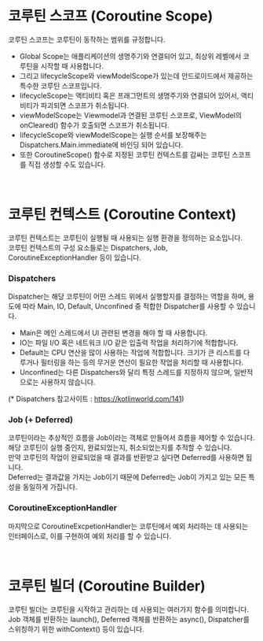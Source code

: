 # 코루틴 스코프 (Coroutine Scope)
코루틴 스코프는 코루틴이 동작하는 범위를 규정합니다.
* Global Scope는 애플리케이션의 생명주기와 연결되어 있고, 최상위 레벨에서 코루틴을 시작할 때 사용합니다.
* 그리고 lifecycleScope와 viewModelScope가 있는데 안드로이드에서 제공하는 특수한 코루틴 스코프입니다.
* lifecycleScope는 액티비티 혹은 프래그먼트의 생명주기와 연결되어 있어서, 액티비티가 파괴되면 스코프가 취소됩니다.
* viewModelScope는 Viewmodel과 연결된 코루틴 스코프로, ViewModel의 onCleared() 함수가 호출되면 스코프가 취소됩니다.
* lifecycleScope와 viewModelScope는 실행 순서를 보장해주는 Dispatchers.Main.immediate에 바인딩 되어 있습니다.
* 또한 CoroutineScope() 함수로 지정된 코루틴 컨텍스트를 감싸는 코루틴 스코프를 직접 생성할 수도 있습니다.

<br>

# 코루틴 컨텍스트 (Coroutine Context)
코루틴 컨텍스트는 코루틴이 실행될 때 사용되는 실행 환경을 정의하는 요소입니다.<br>
코루틴 컨텍스트의 구성 요소들로는 Dispatchers, Job, CoroutineExceptionHandler 등이 있습니다.

### Dispatchers
Dispatcher는 해당 코루틴이 어떤 스레드 위에서 실행할지를 결정하는 역할을 하며, 용도에 따라 Main, IO, Default, Unconfined 중 적합한 Dispatcher를 사용할 수 있습니다.<br>
* Main은 메인 스레드에서 UI 관련된 변경을 해야 할 때 사용합니다.
* IO는 파일 I/O 혹은 네트워크 I/O 같은 입출력 작업을 처리하기에 적합합니다.
* Default는 CPU 연산을 많이 사용하는 작업에 적합합니다. 크기가 큰 리스트를 다루거나 필터링을 하는 등의 무거운 연산이 필요한 작업을 처리할 때 사용합니다.
* Unconfined는 다른 Dispatchers와 달리 특정 스레드를 지정하지 않으며, 일반적으로는 사용하지 않습니다.

(* Dispatchers 참고사이트 : https://kotlinworld.com/141)

### Job (+ Deferred)
코루틴이라는 추상적인 흐름을 Job이라는 객체로 만들어서 흐름을 제어할 수 있습니다.<br>
해당 코루틴이 실행 중인지, 완료되었는지, 취소되었는지를 추적할 수 있습니다.<br>
만약 코루틴의 작업이 완료되었을 때 결과를 반환받고 싶다면 Deferred를 사용하면 됩니다.<br>
Deferred는 결과값을 가지는 Job이기 때문에 Deferred는 Job이 가지고 있는 모든 특성을 동일하게 가집니다.

### CoroutineExceptionHandler
마지막으로 CoroutineExcpetionHandler는 코루틴에서 예외 처리하는 데 사용되는 인터페이스로, 이를 구현하여 예외 처리를 할 수 있습니다.

<br>

# 코루틴 빌더 (Coroutine Builder)
코루틴 빌더는 코루틴을 시작하고 관리하는 데 사용되는 여러가지 함수를 의미합니다.<br>
Job 객체를 반환하는 launch(), Deferred 객체를 반환하는 async(), Dispatcher를 스위칭하기 위한 withContext() 등이 있습니다.
